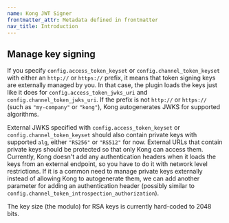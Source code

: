 ```yaml
---
name: Kong JWT Signer
frontmatter_attr: Metadata defined in frontmatter
nav_title: Introduction
---
```


## Manage key signing

If you specify `config.access_token_keyset` or `config.channel_token_keyset` with either an
`http://` or `https://` prefix, it means that token signing keys are externally managed by you.
In that case, the plugin loads the keys just like it does for `config.access_token_jwks_uri`
and `config.channel_token_jwks_uri`. If the prefix is not `http://` or `https://`
(such as `"my-company"` or `"kong"`), Kong autogenerates JWKS for supported algorithms.

External JWKS specified with `config.access_token_keyset` or
`config.channel_token_keyset` should also contain private keys with supported `alg`,
either `"RS256"` or `"RS512"` for now. External URLs that contain private keys should
be protected so that only Kong can access them. Currently, Kong doesn't add any authentication
headers when it loads the keys from an external endpoint, so you have to do it with network
level restrictions. If it is a common need to manage private keys externally
instead of allowing Kong to autogenerate them, we can add another parameter
for adding an authentication header (possibly similar to
`config.channel_token_introspection_authorization`).

The key size (the modulo) for RSA keys is currently hard-coded to 2048 bits.
